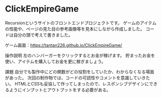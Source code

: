# ClickEmpireGame
Recursionというサイトのフロントエンドプロジェクトです。
ゲームのアイテムの性能や、ページの見た目の参考画像等を見本にしながら作成しました。
コードは自分の頭で考えて書きました。

ゲーム画面：https://tantan226.github.io/ClickEmpireGame/

操作説明
左のハンバーガーをクリックするとお金が稼げます。
貯まったお金を使い、アイテムを購入してお金を更に稼ぎましょう。

課題
自分でも製作中にどの関数がどの役割をしていたか、わからなくなる場面があった。
次回の制作物では、コードの可読性やコメントを意識していきたい。
HTMLとCSSも妥協して作ってしまったので、レスポンシブデザインにできるようにインプットとアウトプットをする必要がある。

